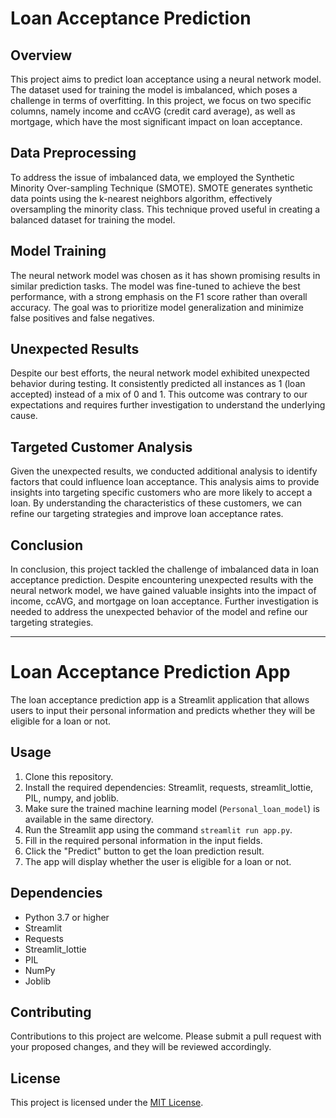 # Loan Acceptance Prediction

## Overview
This project aims to predict loan acceptance using a neural network model. The dataset used for training the model is imbalanced, which poses a challenge in terms of overfitting. In this project, we focus on two specific columns, namely income and ccAVG (credit card average), as well as mortgage, which have the most significant impact on loan acceptance.

## Data Preprocessing
To address the issue of imbalanced data, we employed the Synthetic Minority Over-sampling Technique (SMOTE). SMOTE generates synthetic data points using the k-nearest neighbors algorithm, effectively oversampling the minority class. This technique proved useful in creating a balanced dataset for training the model.

## Model Training
The neural network model was chosen as it has shown promising results in similar prediction tasks. The model was fine-tuned to achieve the best performance, with a strong emphasis on the F1 score rather than overall accuracy. The goal was to prioritize model generalization and minimize false positives and false negatives.

## Unexpected Results
Despite our best efforts, the neural network model exhibited unexpected behavior during testing. It consistently predicted all instances as 1 (loan accepted) instead of a mix of 0 and 1. This outcome was contrary to our expectations and requires further investigation to understand the underlying cause.

## Targeted Customer Analysis
Given the unexpected results, we conducted additional analysis to identify factors that could influence loan acceptance. This analysis aims to provide insights into targeting specific customers who are more likely to accept a loan. By understanding the characteristics of these customers, we can refine our targeting strategies and improve loan acceptance rates.

## Conclusion
In conclusion, this project tackled the challenge of imbalanced data in loan acceptance prediction. Despite encountering unexpected results with the neural network model, we have gained valuable insights into the impact of income, ccAVG, and mortgage on loan acceptance. Further investigation is needed to address the unexpected behavior of the model and refine our targeting strategies.

---

# Loan Acceptance Prediction App

The loan acceptance prediction app is a Streamlit application that allows users to input their personal information and predicts whether they will be eligible for a loan or not.

## Usage
1. Clone this repository.
2. Install the required dependencies: Streamlit, requests, streamlit_lottie, PIL, numpy, and joblib.
3. Make sure the trained machine learning model (`Personal_loan_model`) is available in the same directory.
4. Run the Streamlit app using the command `streamlit run app.py`.
5. Fill in the required personal information in the input fields.
6. Click the "Predict" button to get the loan prediction result.
7. The app will display whether the user is eligible for a loan or not.

## Dependencies
- Python 3.7 or higher
- Streamlit
- Requests
- Streamlit_lottie
- PIL
- NumPy
- Joblib

## Contributing
Contributions to this project are welcome. Please submit a pull request with your proposed changes, and they will be reviewed accordingly.

## License
This project is licensed under the [MIT License](LICENSE).
